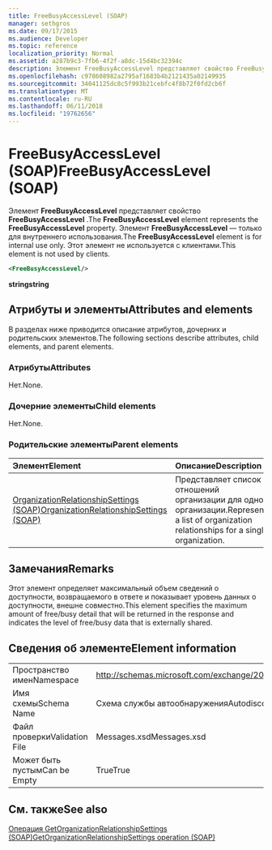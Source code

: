```yaml
---
title: FreeBusyAccessLevel (SOAP)
manager: sethgros
ms.date: 09/17/2015
ms.audience: Developer
ms.topic: reference
localization_priority: Normal
ms.assetid: a287b9c3-7fb6-4f2f-a8dc-15d4bc32394c
description: Элемент FreeBusyAccessLevel представляет свойство FreeBusyAccessLevel. Элемент FreeBusyAccessLevel — только для внутреннего использования. Этот элемент не используется с клиентами.
ms.openlocfilehash: c978608982a2795af1683b4b2121435a02149935
ms.sourcegitcommit: 34041125dc8c5f993b21cebfc4f8b72f0fd2cb6f
ms.translationtype: MT
ms.contentlocale: ru-RU
ms.lasthandoff: 06/11/2018
ms.locfileid: "19762656"
---
```

# <a name="freebusyaccesslevel-soap"></a><span data-ttu-id="870bc-105">FreeBusyAccessLevel (SOAP)</span><span class="sxs-lookup"><span data-stu-id="870bc-105">FreeBusyAccessLevel (SOAP)</span></span>

<span data-ttu-id="870bc-106">Элемент **FreeBusyAccessLevel** представляет свойство **FreeBusyAccessLevel** .</span><span class="sxs-lookup"><span data-stu-id="870bc-106">The **FreeBusyAccessLevel** element represents the **FreeBusyAccessLevel** property.</span></span> <span data-ttu-id="870bc-107">Элемент **FreeBusyAccessLevel** — только для внутреннего использования.</span><span class="sxs-lookup"><span data-stu-id="870bc-107">The **FreeBusyAccessLevel** element is for internal use only.</span></span> <span data-ttu-id="870bc-108">Этот элемент не используется с клиентами.</span><span class="sxs-lookup"><span data-stu-id="870bc-108">This element is not used by clients.</span></span> 
  
```XML
<FreeBusyAccessLevel/>
```

 <span data-ttu-id="870bc-109">**string**</span><span class="sxs-lookup"><span data-stu-id="870bc-109">**string**</span></span>
## <a name="attributes-and-elements"></a><span data-ttu-id="870bc-110">Атрибуты и элементы</span><span class="sxs-lookup"><span data-stu-id="870bc-110">Attributes and elements</span></span>

<span data-ttu-id="870bc-111">В разделах ниже приводится описание атрибутов, дочерних и родительских элементов.</span><span class="sxs-lookup"><span data-stu-id="870bc-111">The following sections describe attributes, child elements, and parent elements.</span></span>
  
### <a name="attributes"></a><span data-ttu-id="870bc-112">Атрибуты</span><span class="sxs-lookup"><span data-stu-id="870bc-112">Attributes</span></span>

<span data-ttu-id="870bc-113">Нет.</span><span class="sxs-lookup"><span data-stu-id="870bc-113">None.</span></span>
  
### <a name="child-elements"></a><span data-ttu-id="870bc-114">Дочерние элементы</span><span class="sxs-lookup"><span data-stu-id="870bc-114">Child elements</span></span>

<span data-ttu-id="870bc-115">Нет.</span><span class="sxs-lookup"><span data-stu-id="870bc-115">None.</span></span>
  
### <a name="parent-elements"></a><span data-ttu-id="870bc-116">Родительские элементы</span><span class="sxs-lookup"><span data-stu-id="870bc-116">Parent elements</span></span>

|<span data-ttu-id="870bc-117">**Элемент**</span><span class="sxs-lookup"><span data-stu-id="870bc-117">**Element**</span></span>|<span data-ttu-id="870bc-118">**Описание**</span><span class="sxs-lookup"><span data-stu-id="870bc-118">**Description**</span></span>|
|:-----|:-----|
|[<span data-ttu-id="870bc-119">OrganizationRelationshipSettings (SOAP)</span><span class="sxs-lookup"><span data-stu-id="870bc-119">OrganizationRelationshipSettings (SOAP)</span></span>](organizationrelationshipsettings-soap.md) <br/> |<span data-ttu-id="870bc-120">Представляет список отношений организации для одной организации.</span><span class="sxs-lookup"><span data-stu-id="870bc-120">Represents a list of organization relationships for a single organization.</span></span>  <br/> |
   
## <a name="remarks"></a><span data-ttu-id="870bc-121">Замечания</span><span class="sxs-lookup"><span data-stu-id="870bc-121">Remarks</span></span>

<span data-ttu-id="870bc-122">Этот элемент определяет максимальный объем сведений о доступности, возвращаемого в ответе и показывает уровень данных о доступности, внешне совместно.</span><span class="sxs-lookup"><span data-stu-id="870bc-122">This element specifies the maximum amount of free/busy detail that will be returned in the response and indicates the level of free/busy data that is externally shared.</span></span> 
  
## <a name="element-information"></a><span data-ttu-id="870bc-123">Сведения об элементе</span><span class="sxs-lookup"><span data-stu-id="870bc-123">Element information</span></span>

|||
|:-----|:-----|
|<span data-ttu-id="870bc-124">Пространство имен</span><span class="sxs-lookup"><span data-stu-id="870bc-124">Namespace</span></span>  <br/> |http://schemas.microsoft.com/exchange/2010/Autodiscover  <br/> |
|<span data-ttu-id="870bc-125">Имя схемы</span><span class="sxs-lookup"><span data-stu-id="870bc-125">Schema Name</span></span>  <br/> |<span data-ttu-id="870bc-126">Схема службы автообнаружения</span><span class="sxs-lookup"><span data-stu-id="870bc-126">Autodiscover schema</span></span>  <br/> |
|<span data-ttu-id="870bc-127">Файл проверки</span><span class="sxs-lookup"><span data-stu-id="870bc-127">Validation File</span></span>  <br/> |<span data-ttu-id="870bc-128">Messages.xsd</span><span class="sxs-lookup"><span data-stu-id="870bc-128">Messages.xsd</span></span>  <br/> |
|<span data-ttu-id="870bc-129">Может быть пустым</span><span class="sxs-lookup"><span data-stu-id="870bc-129">Can be Empty</span></span>  <br/> |<span data-ttu-id="870bc-130">True</span><span class="sxs-lookup"><span data-stu-id="870bc-130">True</span></span>  <br/> |
   
## <a name="see-also"></a><span data-ttu-id="870bc-131">См. также</span><span class="sxs-lookup"><span data-stu-id="870bc-131">See also</span></span>



[<span data-ttu-id="870bc-132">Операция GetOrganizationRelationshipSettings (SOAP)</span><span class="sxs-lookup"><span data-stu-id="870bc-132">GetOrganizationRelationshipSettings operation (SOAP)</span></span>](getorganizationrelationshipsettings-operation-soap.md)

